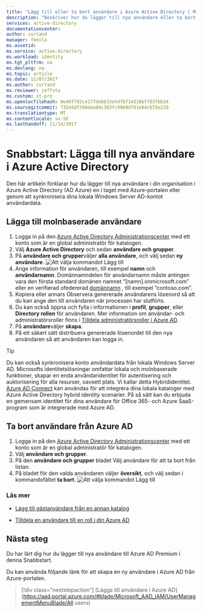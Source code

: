 ```yaml
---
title: "Lägg till eller ta bort användare i Azure Active Directory | Microsoft Docs"
description: "Beskriver hur du lägger till nya användare eller ta bort befintliga användare i Azure Active Directory"
services: active-directory
documentationcenter: 
author: curtand
manager: femila
ms.assetid: 
ms.service: active-directory
ms.workload: identity
ms.tgt_pltfrm: na
ms.devlang: na
ms.topic: article
ms.date: 11/07/2017
ms.author: curtand
ms.reviewer: jeffsta
ms.custom: it-pro
ms.openlocfilehash: 0e46ff82c4177de6b33e5df8714318bff83fbb34
ms.sourcegitcommit: 732e5df390dea94c363fc99b9d781e64cb75e220
ms.translationtype: MT
ms.contentlocale: sv-SE
ms.lasthandoff: 11/14/2017
---
```

# <a name="quickstart-add-new-users-to-azure-active-directory"></a>Snabbstart: Lägga till nya användare i Azure Active Directory
Den här artikeln förklarar hur du lägger till nya användare i din organisation i Azure Active Directory (AD Azure) en i taget med Azure-portalen eller genom att synkronisera dina lokala Windows Server AD-kontot användardata. 

## <a name="add-cloud-based-users"></a>Lägga till molnbaserade användare
1. Logga in på den [Azure Active Directory Administrationscenter](https://aad.portal.azure.com) med ett konto som är en global administratör för katalogen.
2. Välj **Azure Active Directory** och sedan **användare och grupper**.
3. På **användare och grupper**väljer **alla användare**, och välj sedan **ny användare**.
   ![Att välja kommandot Lägg till](./media/add-users-azure-active-directory/add-user.png)
4. Ange information för användaren, till exempel **namn** och **användarnamn**. Domännamndelen för användarnamn måste antingen vara den första standard domänen namnet ”[namn].onmicrosoft.com” eller en verifierad ofedererad [domännamn](add-custom-domain.md) , till exempel ”contoso.com”.
5. Kopiera eller annars Observera genererade användarens lösenord så att du kan ange den till användaren när processen har slutförts.
6. Du kan också öppna och fylla i informationen i **profil**, **grupper**, eller **Directory rollen** för användaren. Mer information om användar- och administratörsroller finns i [Tilldela administratörsroller i Azure AD](active-directory-assign-admin-roles-azure-portal.md).
7. På **användare**väljer **skapa**.
8. På ett säkert sätt distribuera genererade lösenordet till den nya användaren så att användaren kan logga in.

> [!TIP]
> Du kan också synkronisera konto användardata från lokala Windows Server AD. Microsofts identitetslösningar omfattar lokala och molnbaserade funktioner, skapar en enda användaridentitet för autentisering och auktorisering för alla resurser, oavsett plats. Vi kallar detta Hybrididentitet. [Azure AD Connect](https://docs.microsoft.com/azure/active-directory/connect/active-directory-aadconnect) kan användas för att integrera dina lokala kataloger med Azure Active Directory hybrid identity scenarier. På så sätt kan du erbjuda en gemensam identitet för dina användare för Office 365- och Azure SaaS-program som är integrerade med Azure AD. 

## <a name="delete-users-from-azure-ad"></a>Ta bort användare från Azure AD
1. Logga in på den [Azure Active Directory Administrationscenter](https://aad.portal.azure.com) med ett konto som är en global administratör för katalogen.
2. Välj **användare och grupper**.
3. På den **användare och grupper** bladet Välj användare för att ta bort från listan. 
4. På bladet för den valda användaren väljer **översikt**, och välj sedan i kommandofältet **ta bort**.
   ![Att välja kommandot Lägg till](./media/add-users-azure-active-directory/delete-user.png)


### <a name="learn-more"></a>Läs mer 
* [Lägg till gästanvändare från en annan katalog](active-directory-b2b-what-is-azure-ad-b2b.md) 

* [Tilldela en användare till en roll i din Azure AD](active-directory-users-assign-role-azure-portal.md)

## <a name="next-steps"></a>Nästa steg
Du har lärt dig hur du lägger till nya användare till Azure AD Premium i denna Snabbstart. 

Du kan använda följande länk för att skapa en ny användare i Azure AD från Azure-portalen.

> [!div class="nextstepaction"]
> [Lägga till användare i Azure AD](https://aad.portal.azure.com/#blade/Microsoft_AAD_IAM/UserManagementMenuBlade/All users) 